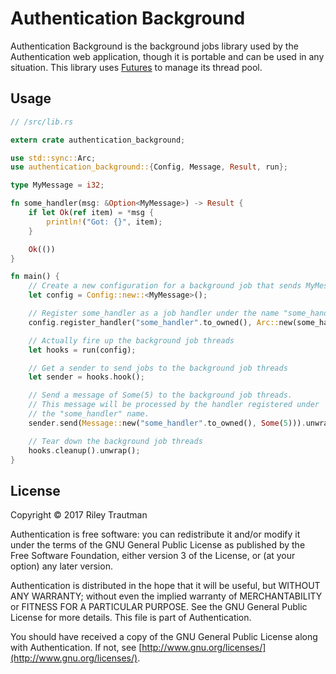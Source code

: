 # Authentication Background
Authentication Background is the background jobs library used by the Authentication web application, though it is portable and can be used in any situation. This library uses [Futures](https://tokio.rs/docs/getting-started/futures/) to manage its thread pool.

## Usage
```Rust
// /src/lib.rs

extern crate authentication_background;

use std::sync::Arc;
use authentication_background::{Config, Message, Result, run};

type MyMessage = i32;

fn some_handler(msg: &Option<MyMessage>) -> Result {
    if let Ok(ref item) = *msg {
        println!("Got: {}", item);
    }

    Ok(())
}

fn main() {
    // Create a new configuration for a background job that sends MyMessages
    let config = Config::new::<MyMessage>();

    // Register some_handler as a job handler under the name "some_handler"
    config.register_handler("some_handler".to_owned(), Arc::new(some_handler)).unwrap();

    // Actually fire up the background job threads
    let hooks = run(config);

    // Get a sender to send jobs to the background job threads
    let sender = hooks.hook();

    // Send a message of Some(5) to the background job threads.
    // This message will be processed by the handler registered under
    // the "some_handler" name.
    sender.send(Message::new("some_handler".to_owned(), Some(5))).unwrap();

    // Tear down the background job threads
    hooks.cleanup().unwrap();
}
```

## License

Copyright © 2017 Riley Trautman

Authentication is free software: you can redistribute it and/or modify it under the terms of the GNU General Public License as published by the Free Software Foundation, either version 3 of the License, or (at your option) any later version.

Authentication is distributed in the hope that it will be useful, but WITHOUT ANY WARRANTY; without even the implied warranty of MERCHANTABILITY or FITNESS FOR A PARTICULAR PURPOSE. See the GNU General Public License for more details. This file is part of Authentication.

You should have received a copy of the GNU General Public License along with Authentication. If not, see [http://www.gnu.org/licenses/](http://www.gnu.org/licenses/).
